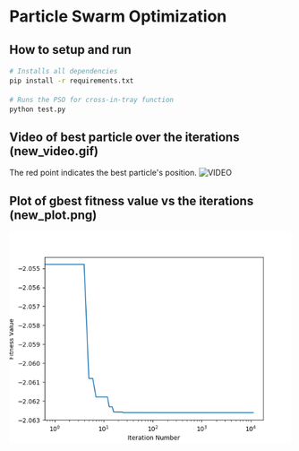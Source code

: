 # Particle Swarm Optimization

## How to setup and run
```bash
# Installs all dependencies
pip install -r requirements.txt

# Runs the PSO for cross-in-tray function
python test.py
```

## Video of best particle over the iterations (new_video.gif)
The red point indicates the best particle's position.
![VIDEO](new_video.gif)

## Plot of gbest fitness value vs the iterations (new_plot.png)
![PLOT](new_plot.png)

